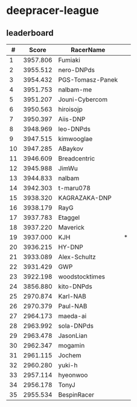 # deepracer-league

## leaderboard

<!-- leaderboard -->
| # | Score | RacerName |   |
| - | ----- | --------- | - |
| 1 | 3957.806 | Fumiaki | |
| 2 | 3955.512 | nero-DNPds | |
| 3 | 3954.432 | PGS-Tomasz-Panek | |
| 4 | 3951.753 | nalbam-me | |
| 5 | 3951.207 | Jouni-Cybercom | |
| 6 | 3950.563 | hiroisojp | |
| 7 | 3950.397 | Aiis-DNP | |
| 8 | 3948.969 | leo-DNPds | |
| 9 | 3947.515 | kimwooglae | |
| 10 | 3947.285 | ABaykov | |
| 11 | 3946.609 | Breadcentric | |
| 12 | 3945.988 | JimWu | |
| 13 | 3944.833 | nalbam | |
| 14 | 3942.303 | t-maru078 | |
| 15 | 3938.320 | KAGRAZAKA-DNP | |
| 16 | 3938.179 | RayG | |
| 17 | 3937.783 | Etaggel | |
| 18 | 3937.220 | Maverick | |
| 19 | 3937.000 | KJH | * |
| 20 | 3936.215 | HY-DNP | |
| 21 | 3933.089 | Alex-Schultz | |
| 22 | 3931.429 | GWP | |
| 23 | 3922.198 | woodstocktimes | |
| 24 | 3856.880 | kito-DNPds | |
| 25 | 2970.874 | Karl-NAB | |
| 26 | 2970.379 | Paul-NAB | |
| 27 | 2964.173 | maeda-ai | |
| 28 | 2963.992 | sola-DNPds | |
| 29 | 2963.478 | JasonLian | |
| 30 | 2962.347 | mogamin | |
| 31 | 2961.115 | Jochem | |
| 32 | 2960.280 | yuki-h | |
| 33 | 2957.114 | hyeonwoo | |
| 34 | 2956.178 | TonyJ | |
| 35 | 2955.534 | BespinRacer | |
